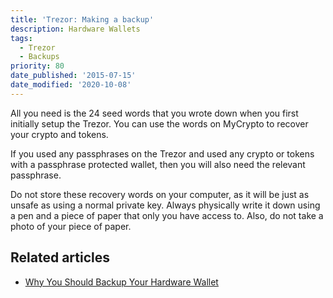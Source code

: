 ```yaml
---
title: 'Trezor: Making a backup'
description: Hardware Wallets
tags:
  - Trezor
  - Backups
priority: 80
date_published: '2015-07-15'
date_modified: '2020-10-08'
---
```


All you need is the 24 seed words that you wrote down when you first initially setup the Trezor. You can use the words on MyCrypto to recover your crypto and tokens.

If you used any passphrases on the Trezor and used any crypto or tokens with a passphrase protected wallet, then you will also need the relevant passphrase.

Do not store these recovery words on your computer, as it will be just as unsafe as using a normal private key. Always physically write it down using a pen and a piece of paper that only you have access to. Also, do not take a photo of your piece of paper.

## Related articles

- [Why You Should Backup Your Hardware Wallet](/staying-safe/why-you-should-backup-your-hardware-wallet)
